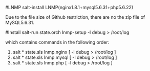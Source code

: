 #LNMP
salt-install LNMP(nginx1.8.1+mysql5.6.31+php5.6.22)

Due to the file size of Github restriction, there are no the zip file of MySQL5.6.31.

#Install
salt-run state.orch lnmp-setup -l debug > /root/log

which contains commands in the following order:

1.  salt \* state.sls lnmp.nginx [ -l debug > /root/log ]
2.  salt \* state.sls lnmp.mysql [ -l debug > /root/log ]
3.  salt \* state.sls lnmp.php   [ -l debug > /root/log ]
